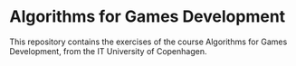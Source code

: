 # Algorithms for Games Development

This repository contains the exercises of the course Algorithms for Games Development, from the IT University of Copenhagen.